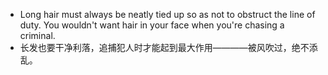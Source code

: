 - Long hair must always be neatly tied up so as not to obstruct the line of duty.
You wouldn't want hair in your face when you're chasing a criminal.
- 长发也要干净利落，追捕犯人时才能起到最大作用————被风吹过，绝不添乱。